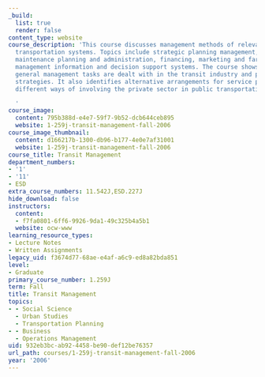 ```yaml
---
_build:
  list: true
  render: false
content_type: website
course_description: 'This course discusses management methods of relevance to public
  transportation systems. Topics include strategic planning management, labor relations,
  maintenance planning and administration, financing, marketing and fare policy, and
  management information and decision support systems. The course shows how these
  general management tasks are dealt with in the transit industry and presents alternative
  strategies. It also identifies alternative arrangements for service provision, including
  different ways of involving the private sector in public transportation.

  '
course_image:
  content: 795b388d-e4e7-59f7-9b52-dcb644ceb895
  website: 1-259j-transit-management-fall-2006
course_image_thumbnail:
  content: d166217b-1300-db96-b177-4e0e7af31001
  website: 1-259j-transit-management-fall-2006
course_title: Transit Management
department_numbers:
- '1'
- '11'
- ESD
extra_course_numbers: 11.542J,ESD.227J
hide_download: false
instructors:
  content:
  - f7fa0801-6ff6-9926-9da1-49c325b4a5b1
  website: ocw-www
learning_resource_types:
- Lecture Notes
- Written Assignments
legacy_uid: f3674d77-68ae-e4af-a6c9-ed8a82bda851
level:
- Graduate
primary_course_number: 1.259J
term: Fall
title: Transit Management
topics:
- - Social Science
  - Urban Studies
  - Transportation Planning
- - Business
  - Operations Management
uid: 932eb3bc-ab92-4458-be90-def12be76357
url_path: courses/1-259j-transit-management-fall-2006
year: '2006'
---
```

